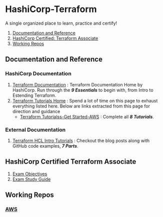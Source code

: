 # HashiCorp-Terraform
A single organized place to learn, practice and certify!

1. [Documentation and Reference](#documentation-and-reference)
2. [HashiCorp Certified: Terraform Associate](#hashicorp-certified-terraform-associate)
3. [Working Repos](#working-repos)

## Documentation and Reference

### HashiCorp Documentation
1. [Terraform Documentation](https://www.terraform.io/docs/index.html) : Terraform Documentation Home by HashiCorp. Run through the **_9 Essentials_** to begin with, from Intro to Estending Terraform.
2. [Terraform Tutorials Home](https://www.terraform.io/docs/language/index.html) : Spend a lot of time on this page to exhaust everything listed here. Below are links extracted from this page for direction and guidance
   * [Terraform Tutorialss-Get Started-AWS](https://learn.hashicorp.com/collections/terraform/aws-get-started) : Complete all **_8 Tutorials_**.
 

### External Documentation
1. [Terraform HCL Intro Tutorials](https://github.com/boltops-tools/terraform-hcl-tutorials) : Checkout the blog posts along with GitHub code examples, **_7 Parts_**.

## HashiCorp Certified Terraform Associate
1. [Exam Objectives](https://www.hashicorp.com/certification/terraform-associate)
2. [Exam Study Guide](https://learn.hashicorp.com/tutorials/terraform/associate-study?in=terraform/certification)

## Working Repos
### [AWS](https://github.com/acloudmaker/HashiCorp-Terraform/tree/main/AWS)
